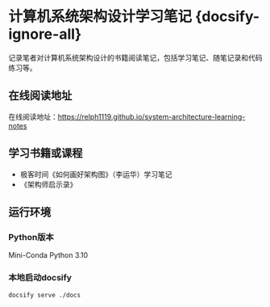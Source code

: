 # 计算机系统架构设计学习笔记 {docsify-ignore-all}

记录笔者对计算机系统架构设计的书籍阅读笔记，包括学习笔记、随笔记录和代码练习等。

## 在线阅读地址
在线阅读地址：https://relph1119.github.io/system-architecture-learning-notes

## 学习书籍或课程

- 极客时间《如何画好架构图》（李运华）学习笔记
- 《架构师启示录》

## 运行环境

### Python版本

Mini-Conda Python 3.10

### 本地启动docsify

```shell
docsify serve ./docs
```
